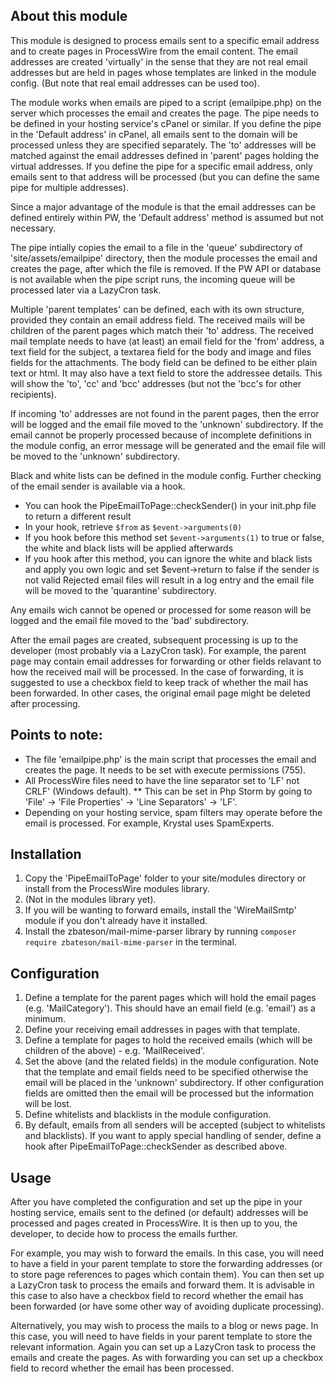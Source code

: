 ## About this module
This module is designed to process emails sent to a specific email address and to create pages in ProcessWire from the email content. 
The email addresses are created 'virtually' in the sense that they are not real email addresses but are held in pages whose templates are linked in the module config.
(But note that real email addresses can be used too).

The module works when emails are piped to a script (emailpipe.php) on the server which processes the email and creates the page.
The pipe needs to be defined in your hosting service's cPanel or similar.
If you define the pipe in the 'Default address' in cPanel, all emails sent to the domain will be processed unless they are specified separately. 
The 'to' addresses will be matched against the email addresses defined in 'parent' pages holding the virtual addresses.
If you define the pipe for a specific email address, only emails sent to that address will be processed (but you can define the same pipe for multiple addresses).

Since a major advantage of the module is that the email addresses can be defined entirely within PW, the 'Default address' method is assumed but not necessary.

The pipe intially copies the email to a file in the 'queue' subdirectory of 'site/assets/emailpipe' directory, then the module processes the email and creates the page, after which the file is removed.
If the PW API or database is not available when the pipe script runs, the incoming queue will be processed later via a LazyCron task.

Multiple 'parent templates' can be defined, each with its own structure, provided they contain an email address field.
The received mails will be children of the parent pages which match their 'to' address. The received mail template needs to have (at least) an email field for the 'from' address,
a text field for the subject, a textarea field for the body and image and files fields for the attachments. The body field can be defined to be either plain text or html. 
It may also have a text field to store the addressee details. This will show the 'to', 'cc' and 'bcc' addresses (but not the 'bcc's for other recipients).

If incoming 'to' addresses are not found in the parent pages, then the error will be logged and the email file moved to the 'unknown' subdirectory.
If the email cannot be properly processed because of incomplete definitions in the module config, an error message will be generated and the email file will be moved to the 'unknown' subdirectory.

Black and white lists can be defined in the module config. 
Further checking of the email sender is available via a hook.
* You can hook the PipeEmailToPage::checkSender() in your init.php file to return a different result
* In your hook, retrieve `$from` as ``$event->arguments(0)``
* If you hook before this method set ```$event->arguments(1)``` to true or false, the white and black lists will be applied afterwards
* If you hook after this method, you can ignore the white and black lists and apply you own logic
and set $event->return to false if the sender is not valid
Rejected email files will result in a log entry and the email file will be moved to the 'quarantine' subdirectory.

Any emails wich cannot be opened or processed for some reason will be logged and the email file moved to the 'bad' subdirectory.

After the email pages are created, subsequent processing is up to the developer (most probably via a LazyCron task). For example, the parent page may contain email addresses for forwarding or other fields relavant to how the received mail will be processed.
In the case of forwarding, it is suggested to use a checkbox field to keep track of whether the mail has been forwarded.
In other cases, the original email page might be deleted after processing.



## Points to note:

* The file 'emailpipe.php' is the main script that processes the email and creates the page. It needs to be set with execute permissions (755).
* All ProcessWire files need to have the line separator set to 'LF' not CRLF' (Windows default). 
** This can be set in Php Storm by going to 'File' -> 'File Properties' -> 'Line Separators' -> 'LF'.
* Depending on your hosting service, spam filters may operate before the email is processed. For example, Krystal uses SpamExperts.

## Installation
1. Copy the 'PipeEmailToPage' folder to your site/modules directory or install from the ProcessWire modules library.
2. (Not in the modules library yet).
3. If you will be wanting to forward emails, install the 'WireMailSmtp' module if you don't already have it installed.
4. Install the zbateson/mail-mime-parser library by running `composer require zbateson/mail-mime-parser` in the terminal.

## Configuration
1. Define a template for the parent pages which will hold the email pages (e.g. 'MailCategory'). This should have an
email field (e.g. 'email') as a minimum.
2. Define your receiving email addresses in pages with that template.
3. Define a template for pages to hold the received emails (which will be children of the above) - e.g. 'MailReceived'.
4. Set the above (and the related fields) in the module configuration. 
Note that the template and email fields need to be specified otherwise the email will be placed in the 'unknown' subdirectory.
If other configuration fields are omitted then the email will be processed but the information will be lost.
5. Define whitelists and blacklists in the module configuration.
6. By default, emails from all senders will be accepted (subject to whitelists and blacklists). If you want to
apply special handling of sender, define a hook after PipeEmailToPage::checkSender as described above.

## Usage
After you have completed the configuration and set up the pipe in your hosting service, emails sent to the defined (or default) addresses will be processed and pages created in ProcessWire.
It is then up to you, the developer, to decide how to process the emails further. 

For example, you may wish to forward the emails. In this case, you will need to have a field in your parent template to store the forwarding addresses (or to store page references to pages which contain them).
You can then set up a LazyCron task to process the emails and forward them.
It is advisable in this case to also have a checkbox field to record whether the email has been forwarded (or have some other way of avoiding duplicate processing).

Alternatively, you may wish to process the mails to a blog or news page. In this case, you will need to have fields in your parent template to store the relevant information. 
Again you can set up a LazyCron task to process the emails and create the pages. As with forwarding you can set up a checkbox field to record whether the email has been processed.